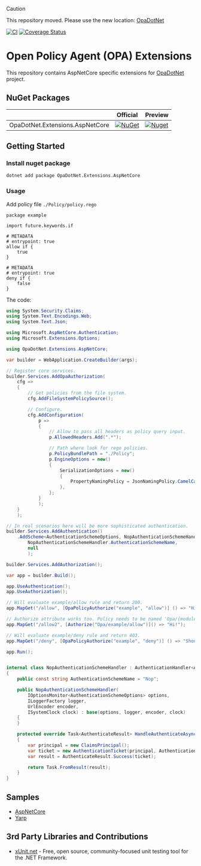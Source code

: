 > [!CAUTION]
> This repository moved. Please use the new location: [OpaDotNet](https://github.com/me-viper/OpaDotNet/tree/main/src/Extensions.AspNetCore)

[![CI](https://github.com/me-viper/OpaDotNet.Extensions/actions/workflows/ci.yml/badge.svg)](https://github.com/me-viper/OpaDotNet.Extensions/actions/workflows/ci.yml)
[![Coverage Status](https://coveralls.io/repos/github/me-viper/OpaDotNet.Extensions/badge.svg)](https://coveralls.io/github/me-viper/OpaDotNet.Extensions)

# Open Policy Agent (OPA) Extensions

This repository contains AspNetCore specific extensions for [OpaDotNet](https://github.com/me-viper/OpaDotNet) project.

## NuGet Packages

|                                 | Official                                                                                                                                        | Preview                                                                                                                                            |
|---------------------------------|-------------------------------------------------------------------------------------------------------------------------------------------------|----------------------------------------------------------------------------------------------------------------------------------------------------|
| OpaDotNet.Extensions.AspNetCore | [![NuGet](https://img.shields.io/nuget/v/OpaDotNet.Extensions.AspNetCore.svg)](https://www.nuget.org/packages/OpaDotNet.Extensions.AspNetCore/) | [![Nuget](https://img.shields.io/nuget/vpre/OpaDotNet.Extensions.AspNetCore.svg)](https://www.nuget.org/packages/OpaDotNet.Extensions.AspNetCore/) |

## Getting Started

### Install nuget package

```sh
dotnet add package OpaDotNet.Extensions.AspNetCore
```

### Usage

Add policy file `./Policy/policy.rego`

```rego
package example

import future.keywords.if

# METADATA
# entrypoint: true
allow if {
    true
}

# METADATA
# entrypoint: true
deny if {
    false
}
```

The code:

```csharp
using System.Security.Claims;
using System.Text.Encodings.Web;
using System.Text.Json;

using Microsoft.AspNetCore.Authentication;
using Microsoft.Extensions.Options;

using OpaDotNet.Extensions.AspNetCore;

var builder = WebApplication.CreateBuilder(args);

// Register core services.
builder.Services.AddOpaAuthorization(
    cfg =>
    {
        // Get policies from the file system.
        cfg.AddFileSystemPolicySource();

        // Configure.
        cfg.AddConfiguration(
            p =>
            {
                // Allow to pass all headers as policy query input.
                p.AllowedHeaders.Add(".*");

                // Path where look for rego policies.
                p.PolicyBundlePath = "./Policy";
                p.EngineOptions = new()
                {
                    SerializationOptions = new()
                    {
                        PropertyNamingPolicy = JsonNamingPolicy.CamelCase,
                    },
                };
            }
            );
    }
    );

// In real scenarios here will be more sophisticated authentication.
builder.Services.AddAuthentication()
    .AddScheme<AuthenticationSchemeOptions, NopAuthenticationSchemeHandler>(
        NopAuthenticationSchemeHandler.AuthenticationSchemeName,
        null
        );

builder.Services.AddAuthorization();

var app = builder.Build();

app.UseAuthentication();
app.UseAuthorization();

// Will evaluate example/allow rule and return 200.
app.MapGet("/allow", [OpaPolicyAuthorize("example", "allow")] () => "Hi!");

// Authorize attribute works too. Policy needs to be named 'Opa/{module}/{entrypoint}'.
app.MapGet("/allow2", [Authorize("Opa/example/allow")]() => "Hi!");

// Will evaluate example/deny rule and return 403.
app.MapGet("/deny", [OpaPolicyAuthorize("example", "deny")] () => "Should not be here!");

app.Run();


internal class NopAuthenticationSchemeHandler : AuthenticationHandler<AuthenticationSchemeOptions>
{
    public const string AuthenticationSchemeName = "Nop";

    public NopAuthenticationSchemeHandler(
        IOptionsMonitor<AuthenticationSchemeOptions> options,
        ILoggerFactory logger,
        UrlEncoder encoder,
        ISystemClock clock) : base(options, logger, encoder, clock)
    {
    }

    protected override Task<AuthenticateResult> HandleAuthenticateAsync()
    {
        var principal = new ClaimsPrincipal();
        var ticket = new AuthenticationTicket(principal, AuthenticationSchemeName);
        var result = AuthenticateResult.Success(ticket);

        return Task.FromResult(result);
    }
}
```

## Samples

* [AspNetCore](./samples/WebApp/)
* [Yarp](./samples/YarpApp/)

## 3rd Party Libraries and Contributions

* [xUnit.net](https://xunit.net/) - Free, open source, community-focused unit testing tool for the .NET Framework.
